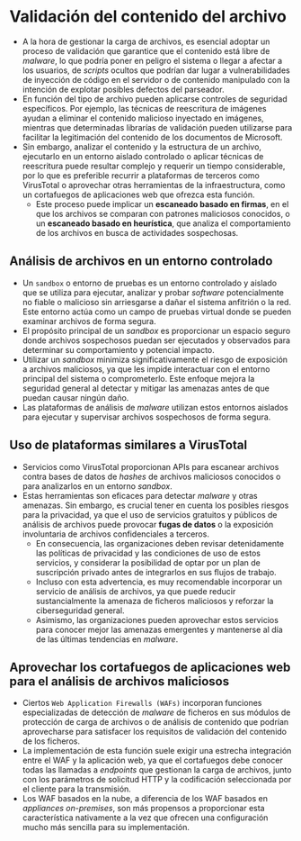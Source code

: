 # Validación del contenido del archivo

* A la hora de gestionar la carga de archivos, es esencial adoptar un proceso de validación que garantice que el contenido está libre de *malware*, lo que podría poner en peligro el sistema o llegar a afectar a los usuarios, de *scripts* ocultos que podrían dar lugar a vulnerabilidades de inyección de código en el servidor o de contenido manipulado con la intención de explotar posibles defectos del parseador.
* En función del tipo de archivo pueden aplicarse controles de seguridad específicos. Por ejemplo, las técnicas de reescritura de imágenes ayudan a eliminar el contenido malicioso inyectado en imágenes, mientras que determinadas librarías de validación pueden utilizarse para facilitar la legitimación del contenido de los documentos de Microsoft.
* Sin embargo, analizar el contenido y la estructura de un archivo, ejecutarlo en un entorno aislado controlado o aplicar técnicas de reescritura puede resultar complejo y requerir un tiempo considerable, por lo que es preferible recurrir a plataformas de terceros como VirusTotal o aprovechar otras herramientas de la infraestructura, como un cortafuegos de aplicaciones web que ofrezca esta función.
  * Este proceso puede implicar un **escaneado basado en firmas**, en el que los archivos se comparan con patrones maliciosos conocidos, o un **escaneado basado en heurística**, que analiza el comportamiento de los archivos en busca de actividades sospechosas.

## Análisis de archivos en un entorno controlado

* Un `sandbox` o entorno de pruebas es un entorno controlado y aislado que se utiliza para ejecutar, analizar y probar *software* potencialmente no fiable o malicioso sin arriesgarse a dañar el sistema anfitrión o la red. Este entorno actúa como un campo de pruebas virtual donde se pueden examinar archivos de forma segura.
* El propósito principal de un *sandbox* es proporcionar un espacio seguro donde archivos sospechosos puedan ser ejecutados y observados para determinar su comportamiento y potencial impacto.
* Utilizar un *sandbox* minimiza significativamente el riesgo de exposición a archivos maliciosos, ya que les impide interactuar con el entorno principal del sistema o comprometerlo. Este enfoque mejora la seguridad general al detectar y mitigar las amenazas antes de que puedan causar ningún daño.
* Las plataformas de análisis de *malware* utilizan estos entornos aislados para ejecutar y supervisar archivos sospechosos de forma segura.

## Uso de plataformas similares a VirusTotal

* Servicios como VirusTotal proporcionan APIs para escanear archivos contra bases de datos de *hashes* de archivos maliciosos conocidos o para analizarlos en un entorno *sandbox*.
* Estas herramientas son eficaces para detectar *malware* y otras amenazas. Sin embargo, es crucial tener en cuenta los posibles riesgos para la privacidad, ya que el uso de servicios gratuitos y públicos de análisis de archivos puede provocar **fugas de datos** o la exposición involuntaria de archivos confidenciales a terceros.
  * En consecuencia, las organizaciones deben revisar detenidamente las políticas de privacidad y las condiciones de uso de estos servicios, y considerar la posibilidad de optar por un plan de suscripción privado antes de integrarlos en sus flujos de trabajo.
  * Incluso con esta advertencia, es muy recomendable incorporar un servicio de análisis de archivos, ya que puede reducir sustancialmente la amenaza de ficheros maliciosos y reforzar la ciberseguridad general.
  * Asimismo, las organizaciones pueden aprovechar estos servicios para conocer mejor las amenazas emergentes y mantenerse al día de las últimas tendencias en *malware*.

## Aprovechar los cortafuegos de aplicaciones web para el análisis de archivos maliciosos

* Ciertos `Web Application Firewalls (WAFs)` incorporan funciones especializadas de detección de *malware* de ficheros en sus módulos de protección de carga de archivos o de análisis de contenido que podrían aprovecharse para satisfacer los requisitos de validación del contenido de los ficheros.
* La implementación de esta función suele exigir una estrecha integración entre el WAF y la aplicación web, ya que el cortafuegos debe conocer todas las llamadas a *endpoints* que gestionan la carga de archivos, junto con los parámetros de solicitud HTTP y la codificación seleccionada por el cliente para la transmisión.
* Los WAF basados en la nube, a diferencia de los WAF basados en *appliances on-premises*, son más propensos a proporcionar esta característica nativamente a la vez que ofrecen una configuración mucho más sencilla para su implementación.
